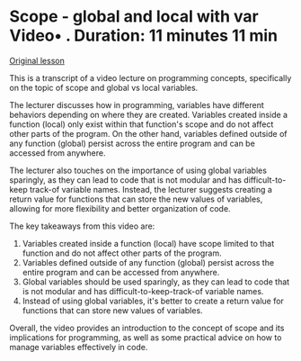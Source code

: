 # Scope - global and local with var Video• . Duration: 11 minutes 11 min

[Original lesson](https://www.coursera.org/learn/uol-introduction-to-programming-1/lecture/2TcvQ/scope-global-and-local-with-var)

This is a transcript of a video lecture on programming concepts, specifically on the topic of scope and global vs local variables.

The lecturer discusses how in programming, variables have different behaviors depending on where they are created. Variables created inside a function (local) only exist within that function's scope and do not affect other parts of the program. On the other hand, variables defined outside of any function (global) persist across the entire program and can be accessed from anywhere.

The lecturer also touches on the importance of using global variables sparingly, as they can lead to code that is not modular and has difficult-to-keep track-of variable names. Instead, the lecturer suggests creating a return value for functions that can store the new values of variables, allowing for more flexibility and better organization of code.

The key takeaways from this video are:

1. Variables created inside a function (local) have scope limited to that function and do not affect other parts of the program.
2. Variables defined outside of any function (global) persist across the entire program and can be accessed from anywhere.
3. Global variables should be used sparingly, as they can lead to code that is not modular and has difficult-to-keep-track-of variable names.
4. Instead of using global variables, it's better to create a return value for functions that can store new values of variables.

Overall, the video provides an introduction to the concept of scope and its implications for programming, as well as some practical advice on how to manage variables effectively in code.

